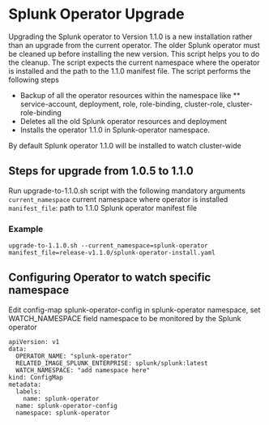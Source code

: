 # Splunk Operator Upgrade

Upgrading the Splunk operator to Version 1.1.0 is a new installation rather than an upgrade from the current operator. The older Splunk operator must be cleaned up before installing the new version. This script helps you to do the cleanup. The script expects the current namespace where the operator is installed and the path to the 1.1.0 manifest file. The script performs the following steps

* Backup of all the operator resources within the namespace like
** service-account, deployment, role, role-binding, cluster-role, cluster-role-binding
* Deletes all the old Splunk operator resources and deployment
* Installs the operator 1.1.0 in Splunk-operator namespace.

By default Splunk operator 1.1.0 will be installed to watch cluster-wide

## Steps for upgrade from 1.0.5 to 1.1.0

Run upgrade-to-1.1.0.sh script with the following mandatory arguments
`current_namespace` current namespace where operator is installed
`manifest_file`: path to 1.1.0 Splunk operator manifest file

### Example

```upgrade-to-1.1.0.sh --current_namespace=splunk-operator manifest_file=release-v1.1.0/splunk-operator-install.yaml```

## Configuring Operator to watch specific namespace

Edit config-map splunk-operator-config in splunk-operator namespace, set WATCH_NAMESPACE field namespace to be monitored by the Splunk operator

```
apiVersion: v1
data:
  OPERATOR_NAME: "splunk-operator"
  RELATED_IMAGE_SPLUNK_ENTERPRISE: splunk/splunk:latest
  WATCH_NAMESPACE: "add namespace here"
kind: ConfigMap
metadata:
  labels:
    name: splunk-operator
  name: splunk-operator-config
  namespace: splunk-operator
```
